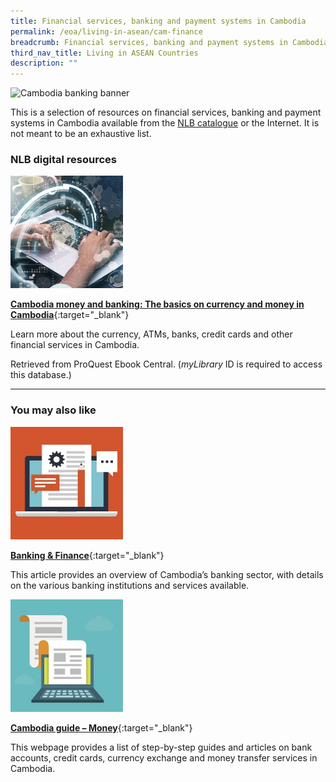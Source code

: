 ```yaml
---
title: Financial services, banking and payment systems in Cambodia
permalink: /eoa/living-in-asean/cam-finance
breadcrumb: Financial services, banking and payment systems in Cambodia
third_nav_title: Living in ASEAN Countries
description: ""
---
```




<img src="/images/asean-living/ASEAN-Cambodia-Banking.jpg" alt="Cambodia banking banner" style="width:800px;" />

This is a selection of resources on financial services, banking and payment systems in Cambodia available from the [NLB catalogue](http://catalogue.nlb.gov.sg/) or the Internet.  It is not meant to be an exhaustive list.

### **NLB digital resources**

<img src="/images/resources/Database 2.jpg" style="width:180px;" />

[**Cambodia money and banking: The basics on currency and money in Cambodia**](http://eresources.nlb.gov.sg/Main/Browse?startsWith=P){:target="_blank"}

Learn more about the currency, ATMs, banks, credit cards and other financial services in Cambodia.

Retrieved from ProQuest Ebook Central. (*myLibrary* ID is required to access this database.)

---

### **You may also like**

<img src="/images/resources/Article 4.jpg" style="width:180px;" />

[**Banking & Finance**](https://www.b2b-cambodia.com/industry-overviews/banking-finance){:target="_blank"}

This article provides an overview of Cambodia’s banking sector, with details on the various banking institutions and services available.

<img src="/images/resources/Article 1.jpg" style="width:180px;" />

[**Cambodia guide – Money**](https://www.justlanded.com/english/Cambodia/Cambodia-Guide/Money){:target="_blank"}

This webpage provides a list of step-by-step guides and articles on bank accounts, credit cards, currency exchange and money transfer services in Cambodia.